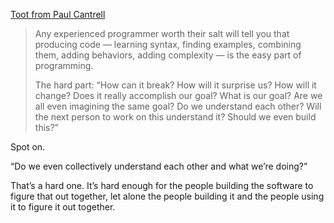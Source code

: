 [Toot from Paul Cantrell](https://hachyderm.io/@inthehands/110040662990948941)

> Any experienced programmer worth their salt will tell you that producing code — learning syntax, finding examples, combining them, adding behaviors, adding complexity —  is the easy part of programming.
>
> The hard part: “How can it break? How will it surprise us? How will it change? Does it really accomplish our goal? What is our goal? Are we all even imagining the same goal? Do we understand each other? Will the next person to work on this understand it? Should we even build this?”

Spot on.

“Do we even collectively understand each other and what we’re doing?”

That’s a hard one. It’s hard enough for the people building the software to figure that out together, let alone the people building it and the people using it to figure it out together.

